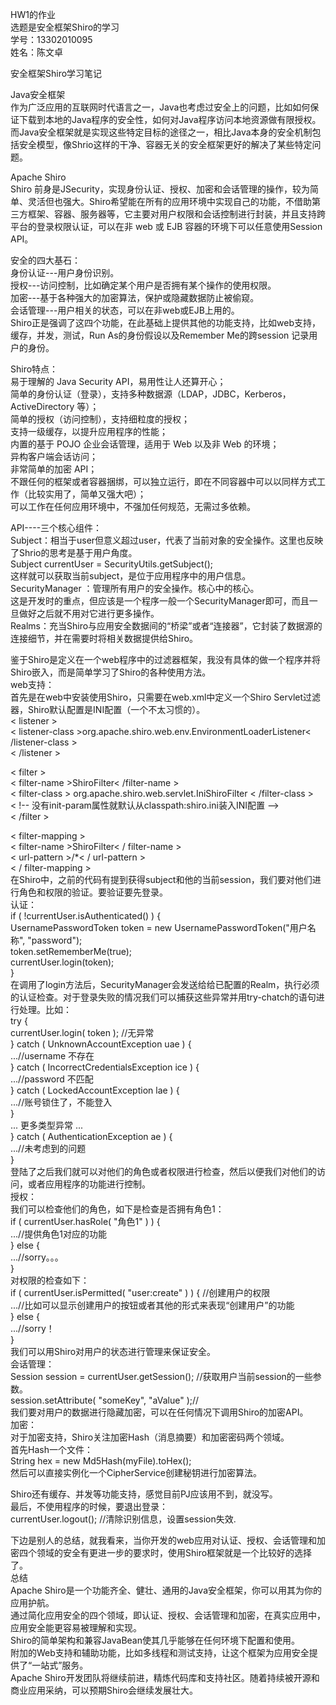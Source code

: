 HW1的作业  
选题是安全框架Shiro的学习  
学号：13302010095  
姓名：陈文卓  


安全框架Shiro学习笔记   

Java安全框架  
作为广泛应用的互联网时代语言之一，Java也考虑过安全上的问题，比如如何保证下载到本地的Java程序的安全性，如何对Java程序访问本地资源做有限授权。而Java安全框架就是实现这些特定目标的途径之一，相比Java本身的安全机制包括安全模型，像Shrio这样的干净、容器无关的安全框架更好的解决了某些特定问题。   

Apache Shiro   
Shiro 前身是JSecurity，实现身份认证、授权、加密和会话管理的操作，较为简单、灵活但也强大。Shiro希望能在所有的应用环境中实现自己的功能，不借助第三方框架、容器、服务器等，它主要对用户权限和会话控制进行封装，并且支持跨平台的登录权限认证，可以在非 web 或 EJB 容器的环境下可以任意使用Session API。   

安全的四大基石：   
身份认证---用户身份识别。   
授权---访问控制，比如确定某个用户是否拥有某个操作的使用权限。   
加密---基于各种强大的加密算法，保护或隐藏数据防止被偷窥。   
会话管理---用户相关的状态，可以在非web或EJB上用的。   
Shiro正是强调了这四个功能，在此基础上提供其他的功能支持，比如web支持，缓存，并发，测试，Run As的身份假设以及Remember Me的跨session 记录用户的身份。     

Shiro特点：   
易于理解的 Java Security API，易用性让人还算开心；   
简单的身份认证（登录），支持多种数据源（LDAP，JDBC，Kerberos，ActiveDirectory 等）；  
简单的授权（访问控制），支持细粒度的授权；  
支持一级缓存，以提升应用程序的性能；  
内置的基于 POJO 企业会话管理，适用于 Web 以及非 Web 的环境；  
异构客户端会话访问；  
非常简单的加密 API；  
不跟任何的框架或者容器捆绑，可以独立运行，即在不同容器中可以以同样方式工作（比较实用了，简单又强大吧）；  
可以工作在任何应用环境中，不强加任何规范，无需过多依赖。   

API----三个核心组件：   
Subject：相当于user但意义超过user，代表了当前对象的安全操作。这里也反映了Shrio的思考是基于用户角度。  
  Subject currentUser = SecurityUtils.getSubject();  
这样就可以获取当前subject，是位于应用程序中的用户信息。   
SecurityManager ：管理所有用户的安全操作。核心中的核心。   
这是开发时的重点，但应该是一个程序一般一个SecurityManager即可，而且一旦做好之后就不用对它进行更多操作。    
 Realms：充当Shiro与应用安全数据间的“桥梁”或者“连接器”，它封装了数据源的连接细节，并在需要时将相关数据提供给Shiro。   

鉴于Shiro是定义在一个web程序中的过滤器框架，我没有具体的做一个程序并将Shiro嵌入，而是简单学习了Shiro的各种使用方法。   
web支持：   
首先是在web中安装使用Shiro，只需要在web.xml中定义一个Shiro Servlet过滤器，Shiro默认配置是INI配置（一个不太习惯的）。   
  < listener >   
     < listener-class >org.apache.shiro.web.env.EnvironmentLoaderListener< /listener-class >   
  < /listener >   
  
  < filter >  <!--加入过滤器-->   
     < filter-name >ShiroFilter< /filter-name >       
     < filter-class > org.apache.shiro.web.servlet.IniShiroFilter < /filter-class >   
     < !-- 没有init-param属性就默认从classpath:shiro.ini装入INI配置 -->    
  < /filter >   
  
  < filter-mapping >    
      < filter-name >ShiroFilter< / filter-name >    
      < url-pattern >/*< / url-pattern >     
  < / filter-mapping >    
在Shiro中，之前的代码有提到获得subject和他的当前session，我们要对他们进行角色和权限的验证。要验证要先登录。   
认证：   
  if ( !currentUser.isAuthenticated() ) {       
     UsernamePasswordToken token = new UsernamePasswordToken("用户名称", "password");              
     token.setRememberMe(true);         
     currentUser.login(token);    
  }   
在调用了login方法后，SecurityManager会发送给给已配置的Realm，执行必须的认证检查。对于登录失败的情况我们可以捕获这些异常并用try-chatch的语句进行处理。比如：   
  try {       
    currentUser.login( token );    //无异常    
  } catch ( UnknownAccountException uae ) {        
    ...//username 不存在   
  } catch ( IncorrectCredentialsException ice ) {      
    ...//password 不匹配    
  } catch ( LockedAccountException lae ) {       
    ...//账号锁住了，不能登入    
  }         
    ... 更多类型异常 ...     
  } catch ( AuthenticationException ae ) {     
    ...//未考虑到的问题    
  }    
登陆了之后我们就可以对他们的角色或者权限进行检查，然后以便我们对他们的访问，或者应用程序的功能进行控制。     
授权：    
我们可以检查他们的角色，如下是检查是否拥有角色1：    
  if ( currentUser.hasRole( "角色1" ) ) {        
    ...//提供角色1对应的功能    
  } else {      
   ...//sorry。。。    
  }    
对权限的检查如下：     
  if ( currentUser.isPermitted( "user:create" ) ) {   //创建用户的权限      
    ...//比如可以显示创建用户的按钮或者其他的形式来表现“创建用户”的功能   
  } else {       
    ...//sorry！    
  }     
我们可以用Shiro对用户的状态进行管理来保证安全。    
会话管理：      
  Session session = currentUser.getSession(); //获取用户当前session的一些参数。     
  session.setAttribute( "someKey", "aValue" );//     
我们要对用户的数据进行隐藏加密，可以在任何情况下调用Shiro的加密API。    
加密：    
对于加密支持，Shiro关注加密Hash（消息摘要）和加密密码两个领域。     
首先Hash一个文件：     
  String hex = new Md5Hash(myFile).toHex();      
然后可以直接实例化一个CipherService创建秘钥进行加密算法。    

Shiro还有缓存、并发等功能支持，感觉目前PJ应该用不到，就没写。    
最后，不使用程序的时候，要退出登录：    
  currentUser.logout(); //清除识别信息，设置session失效.      


下边是别人的总结，就我看来，当你开发的web应用对认证、授权、会话管理和加密四个领域的安全有更进一步的要求时，使用Shiro框架就是一个比较好的选择了。     
总结    
Apache Shiro是一个功能齐全、健壮、通用的Java安全框架，你可以用其为你的应用护航。    
通过简化应用安全的四个领域，即认证、授权、会话管理和加密，在真实应用中，应用安全能更容易被理解和实现。    
Shiro的简单架构和兼容JavaBean使其几乎能够在任何环境下配置和使用。    
附加的Web支持和辅助功能，比如多线程和测试支持，让这个框架为应用安全提供了“一站式”服务。    
Apache Shiro开发团队将继续前进，精炼代码库和支持社区。随着持续被开源和商业应用采纳，可以预期Shiro会继续发展壮大。    


